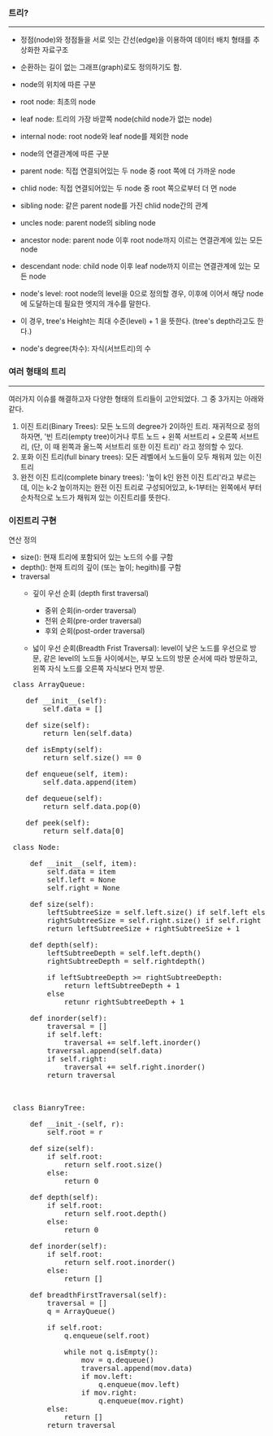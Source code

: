 ### 트리?
----
 - 정점(node)와 정점들을 서로 잇는 간선(edge)을 이용하여 데이터 배치 형태를 추상화한 자료구조
 - 순환하는 길이 없는 그래프(graph)로도 정의하기도 함.
 
 - node의 위치에 따른 구분
  - root node: 최초의 node
  - leaf node: 트리의 가장 바깥쪽 node(child node가 없는 node)
  - internal node: root node와 leaf node를 제외한 node
  
  - node의 연결관계에 따른 구분
   - parent node: 직접 연결되어있는 두 node 중 root 쪽에 더 가까운 node
   - chlid node: 직접 연결되어있는 두 node 중 root 쪽으로부터 더 먼 node
   - sibling node: 같은 parent node를 가진 chlid node간의 관계
   - uncles node: parent node의 sibling node
   - ancestor node: parent node 이후 root node까지 이르는 연결관계에 있는 모든 node
   - descendant node: child node 이후 leaf node까지 이르는 연결관계에 있는 모든 node
   
 - node's level: root node의 level을 0으로 정의할 경우, 이후에 이어서 해당 node에 도달하는데 필요한 엣지의 개수를 말한다.
 - 이 경우, tree's Height는 최대 수준(level) + 1 을 뜻한다. (tree's depth라고도 한다.)
 - node's degree(차수): 자식(서브트리)의 수
  
 ### 여러 형태의 트리
 ----
 여러가지 이슈를 해결하고자 다양한 형태의 트리들이 고안되었다. 그 중 3가지는 아래와 같다.
  1) 이진 트리(Binary Trees): 모든 노드의 degree가 2이하인 트리. 재귀적으로 정의하자면, '빈 트리(empty tree)이거나 루트 노드 + 왼쪽 서브트리 + 오른쪽 서브트리, (단, 이 때 왼쪽과 올느쪽 서브트리 또한 이진 트리)' 라고 정의할 수 있다.
  2) 포화 이진 트리(full binary trees): 모든 레벨에서 노드들이 모두 채워져 있는 이진 트리
  3) 완전 이진 트리(complete binary trees): '높이 k인 완전 이진 트리'라고 부르는데, 이는 k-2 높이까지는 완전 이진 트리로 구성되어있고, k-1부터는 왼쪽에서 부터 순차적으로 노드가 채워져 있는 이진트리를 뜻한다.
  
  
 ### 이진트리 구현
 연산 정의
  - size(): 현재 트리에 포함되어 있는 노드의 수를 구함
  - depth(): 현재 트리의 깊이 (또는 높이; hegith)를 구함
  - traversal
    - 깊이 우선 순회 (depth first traversal)
      - 중위 순회(in-order traversal)
      - 전위 순회(pre-order traversal)
      - 후외 순회(post-order traversal)
    
    - 넓이 우선 순회(Breadth Frist Traversal): level이 낮은 노드를 우선으로 방문, 같은 level의 노드들 사이에서는, 부모 노드의 방문 순서에 따라 방문하고, 왼쪽 자식 노드를 오른쪽 자식보다 먼저 방문.
 
 <pre>
 class ArrayQueue:

    def __init__(self):
        self.data = []

    def size(self):
        return len(self.data)

    def isEmpty(self):
        return self.size() == 0

    def enqueue(self, item):
        self.data.append(item)

    def dequeue(self):
        return self.data.pop(0)

    def peek(self):
        return self.data[0]
 
 class Node:
 
     def __init__(self, item):
         self.data = item
         self.left = None
         self.right = None
          
     def size(self):
         leftSubtreeSize = self.left.size() if self.left else 0
         rightSubtreeSize = self.right.size() if self.right else 0
         return leftSubtreeSize + rightSubtreeSize + 1
     
     def depth(self):
         leftSubtreeDepth = self.left.depth()
         rightSubtreeDepth = self.rightdepth()
         
         if leftSubtreeDepth >= rightSubtreeDepth:
             return leftSubtreeDepth + 1
         else
             retunr rightSubtreeDepth + 1
             
     def inorder(self):
         traversal = []
         if self.left:
             traversal += self.left.inorder()
         traversal.append(self.data)
         if self.right:
             traversal += self.right.inorder()
         return traversal
         
       
     
 class BianryTree:
     
     def __init_-(self, r):
         self.root = r
         
     def size(self):
         if self.root:
             return self.root.size()
         else:
             return 0
     
     def depth(self):
         if self.root:
             return self.root.depth()
         else:
             return 0
             
     def inorder(self):
         if self.root:
             return self.root.inorder()
         else:
             return []
             
     def breadthFirstTraversal(self):
         traversal = []
         q = ArrayQueue()
         
         if self.root:
             q.enqueue(self.root)
             
             while not q.isEmpty():
                 mov = q.dequeue()
                 traversal.append(mov.data)
                 if mov.left:
                     q.enqueue(mov.left)
                 if mov.right:
                     q.enqueue(mov.right)
         else:
             return []
         return traversal
</pre>

